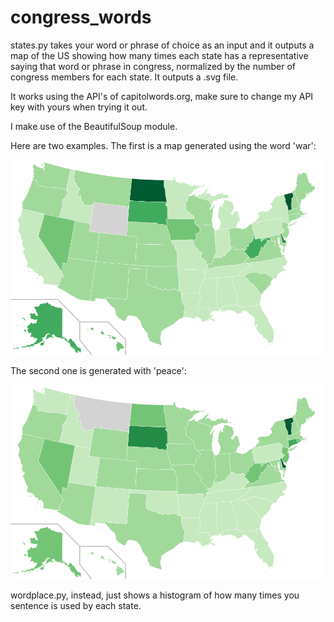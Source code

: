 congress_words
=========

states.py takes your word or phrase of choice as an input and it outputs a map of the US showing how many times each state has a representative saying that word or phrase in congress, normalized by the number of congress members for each state. It outputs a .svg file.

It works using the API's of capitolwords.org, make sure to change my API key with yours when trying it out.

I make use of the BeautifulSoup module.

Here are two examples. The first is a map generated using the word 'war':

![alt text](war.png "war map")

The second one is generated with 'peace':

![alt text](peace.png "peace map")



wordplace.py, instead, just shows a histogram of how many times you sentence is used by each state.

